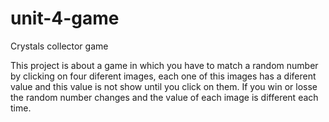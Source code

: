 # unit-4-game
Crystals collector game

This project is about a game in which you have to match a random number by clicking on four diferent images, each one of this images has a diferent value and this value is not show until you click on them.
If you win or losse the random number changes and the value of each image is different each time.

